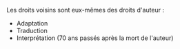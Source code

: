 Les droits voisins sont eux-mêmes des droits d'auteur :
- Adaptation
- Traduction
- Interprétation
(70 ans passés après la mort de l'auteur)